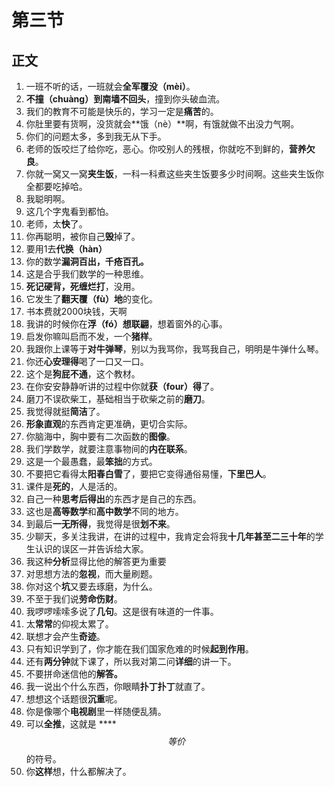 # 第三节



## 正文

1. 一班不听的话，一班就会**全军覆没（mèi）**。
2. **不撞（chuàng）到南墙不回头**，撞到你头破血流。
3. 我们的教育不可能是快乐的，学习一定是**痛苦**的。
4. 你肚里要有货啊，没货就会**饿（nè）**啊，有饿就做不出没力气啊。
5. 你们的问题太多，多到我无从下手。
6. 老师的饭咬烂了给你吃，恶心。你咬别人的残根，你就吃不到鲜的，**营养欠良**。
7. 你就一窝又一窝**夹生饭**，一科一科煮这些夹生饭要多少时间啊。这些夹生饭你全都要吃掉哈。
8. 我聪明啊。
9. 这几个字鬼看到都怕。
10. 老师，太**快**了。
11. 你再聪明，被你自己**毁**掉了。
12. 要用1去**代换（hàn）**
13. 你的数学**漏洞百出，千疮百孔。**
14. 这是合乎我们数学的一种思维。
15. **死记硬背，死缠烂打**，没用。
16. 它发生了**翻天覆（fù）地**的变化。
17. 书本费就2000块钱，天啊
18. 我讲的时候你在**浮（fó）想联翩**，想着窗外的心事。
19. 启发你嘛叫启而不发，一个**猪样**。
20. 我跟你上课等于**对牛弹琴**，别以为我骂你，我骂我自己，明明是牛弹什么琴。
21. 你还**心安理得**喝了一口又一口。
22. 这个是**狗屁不通**，这个教材。
23. 在你安安静静听讲的过程中你就**获（four）得**了。
24. 磨刀不误砍柴工，基础相当于砍柴之前的**磨刀**。
25. 我觉得就挺**简洁**了。
26. **形象直观**的东西肯定更准确，更切合实际。
27. 你脑海中，胸中要有二次函数的**图像**。
28. 我们学数学，就要注意事物间的**内在联系**。
29. 这是一个最愚蠢，最**笨拙**的方式。
30. 不要把它看得太**阳春白雪**了，要把它变得通俗易懂，**下里巴人**。
31. 课件是**死的**，人是活的。
32. 自己一种**思考后得出**的东西才是自己的东西。
33. 这也是**高等数学**和**高中数学**不同的地方。
34. 到最后**一无所得**，我觉得是很**划不来**。
35. 少聊天，多关注我讲，在讲的过程中，我肯定会将我**十几年甚至二三十年**的学生认识的误区一并告诉给大家。
36. 我这种**分析**显得比他的解答更为重要
37. 对思想方法的**忽视**，而大量刷题。
38. 你对这个**坑**又要去琢磨，为什么。
39. 不至于我们说**劳命伤财**。
40. 我啰啰嗦嗦多说了**几句**。这是很有味道的一件事。
41. 太**常常**的仰视太累了。
42. 联想才会产生**奇迹**。
43. 只有知识学到了，你才能在我们国家危难的时候**起到作用**。
44. 还有**两分钟**就下课了，所以我对第二问**详细**的讲一下。
45. 不要拼命迷信他的**解答。**
46. 我一说出个什么东西，你眼睛**扑丁扑丁**就直了。
47. 想想这个话题很**沉重**呢。
48. 你是像哪个**电视剧**里一样随便乱猜。
49. 可以**全推**，这就是 ****$$等价 $$ 的符号。
50. 你**这样**想，什么都解决了。

